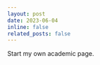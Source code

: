 ```yaml
---
layout: post
date: 2023-06-04
inline: false
related_posts: false
---
```


Start my own academic page.
